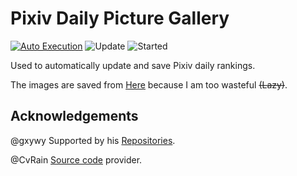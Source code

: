 # Pixiv Daily Picture Gallery

[![Auto Execution](https://github.com/Lemon-miaow/pic/actions/workflows/main.yml/badge.svg?branch=main)](https://github.com/Lemon-miaow/pic/actions/workflows/main.yml) ![Update](https://img.shields.io/github/last-commit/Lemon-miaow/pic/main) ![Started](https://img.shields.io/badge/Started-6%20June%202023-green)

Used to automatically update and save Pixiv daily rankings.

The images are saved from [Here](https://github.com/gxywy/pixiv-daily) because I am too wasteful ~~(Lazy)~~.

## Acknowledgements
@gxywy  Supported by his [Repositories](https://github.com/gxywy/pixiv-daily).

@CvRain  [Source code](https://github.com/CvRain/simple-fetch-md_img) provider.
